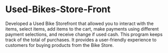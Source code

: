 # Used-Bikes-Store-Front
Developed a Used Bike Storefront that allowed you to interact with the items, select items, add items to the cart, make payments using different payment selections, 
and receive change if used cash. This program keeps track of the total of purchases. It provides a user-friendly experience to customers for buying products from the Bike Store. 
